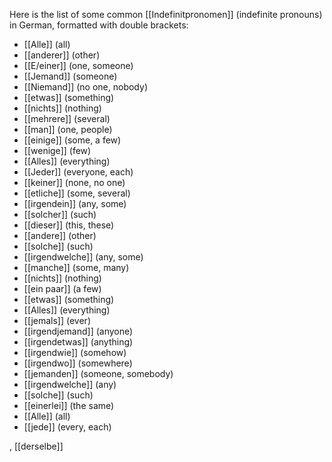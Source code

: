 Here is the list of some common [[Indefinitpronomen]] (indefinite pronouns) in German, formatted with double brackets:

- [[Alle]] (all)
- [[anderer]] (other)
- [[E/einer]] (one, someone)
- [[Jemand]] (someone)
- [[Niemand]] (no one, nobody)
- [[etwas]] (something)
- [[nichts]] (nothing)
- [[mehrere]] (several)
- [[man]] (one, people)
- [[einige]] (some, a few)
- [[wenige]] (few)
- [[Alles]] (everything)
- [[Jeder]] (everyone, each)
- [[keiner]] (none, no one)
- [[etliche]] (some, several)
- [[irgendein]] (any, some)
- [[solcher]] (such)
- [[dieser]] (this, these)
- [[andere]] (other)
- [[solche]] (such)
- [[irgendwelche]] (any, some)
- [[manche]] (some, many)
- [[nichts]] (nothing)
- [[ein paar]] (a few)
- [[etwas]] (something)
- [[Alles]] (everything)
- [[jemals]] (ever)
- [[irgendjemand]] (anyone)
- [[irgendetwas]] (anything)
- [[irgendwie]] (somehow)
- [[irgendwo]] (somewhere)
- [[jemanden]] (someone, somebody)
- [[irgendwelche]] (any)
- [[solche]] (such)
- [[einerlei]] (the same)
- [[Alle]] (all)
- [[jede]] (every, each)

, [[derselbe]]
